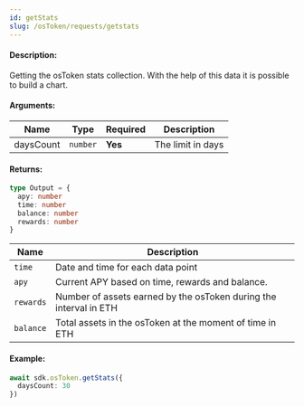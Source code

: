 ```yaml
---
id: getStats
slug: /osToken/requests/getstats
---
```


#### Description:

Getting the osToken stats collection. With the help of this data it is possible to build a chart.

#### Arguments:

| Name      | Type     | Required | Description       |
|-----------|----------|----------|-------------------|
| daysCount | `number` | **Yes**  | The limit in days |

#### Returns:

```ts
type Output = {
  apy: number
  time: number
  balance: number
  rewards: number
}
```

| Name      | Description                                                       |
|-----------|-------------------------------------------------------------------|
| `time`    | Date and time for each data point                                 |
| `apy`     | Current APY based on time, rewards and balance.                   |
| `rewards` | Number of assets earned by the osToken during the interval in ETH |
| `balance` | Total assets in the osToken at the moment of time in ETH          |

#### Example:

```ts
await sdk.osToken.getStats({
  daysCount: 30
})
```
